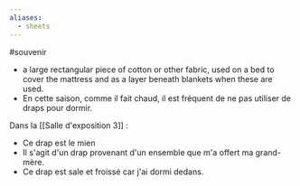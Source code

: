 ```yaml
---
aliases:
  - sheets
---
```


#souvenir
- a large rectangular piece of cotton or other fabric, used on a bed to cover the mattress and as a layer beneath blankets when these are used.
- En cette saison, comme il fait chaud, il est fréquent de ne pas utiliser de draps pour dormir.

Dans la [[Salle d'exposition 3]] : 
- Ce drap est le mien
- Il s'agit d'un drap provenant d'un ensemble que m'a offert ma grand-mère.
- Ce drap est sale et froissé car j'ai dormi dedans.